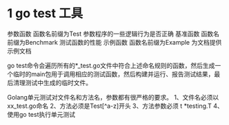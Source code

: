 # 1 go test 工具
参数函数   函数名前缀为Test         参数程序的一些逻辑行为是否正确
基准函数   函数名前缀为Benchmark    测试函数的性能
示例函数   函数名前缀为Example      为文档提供示例文档

go test命令会遍历所有的*_test.go文件中符合上述命名规则的函数，然后生成一个临时的main包用于调用相应的测试函数，然后构建并运行、报告测试结果，最后清理测试中生成的临时文件。

Golang单元测试对文件名和方法名，参数都有很严格的要求。
    1、文件名必须以xx_test.go命名
    2、方法必须是Test[^a-z]开头
    3、方法参数必须 t *testing.T
    4、使用go test执行单元测试








